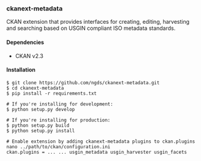 ### ckanext-metadata
CKAN extension that provides interfaces for creating, editing, harvesting and searching based on USGIN compliant 
ISO metadata standards.

#### Dependencies
* CKAN v2.3

#### Installation
```
$ git clone https://github.com/ngds/ckanext-metadata.git
$ cd ckanext-metadata
$ pip install -r requirements.txt

# If you're installing for development:
$ python setup.py develop

# If you're installing for production:
$ python setup.py build
$ python setup.py install

# Enable extension by adding ckanext-metadata plugins to ckan.plugins
nano ../path/to/ckan/configuration.ini
ckan.plugins = ... ... usgin_metadata usgin_harvester usgin_facets
```
